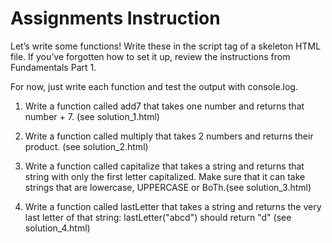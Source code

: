 # Assignments Instruction

Let’s write some functions! Write these in the script tag of a skeleton HTML file. If you’ve forgotten how to set it up, review the instructions from Fundamentals Part 1.

For now, just write each function and test the output with console.log.

1. Write a function called add7 that takes one number and returns that number + 7. (see solution_1.html)

2. Write a function called multiply that takes 2 numbers and returns their product. (see solution_2.html)

3. Write a function called capitalize that takes a string and returns that string with only the first letter capitalized. Make sure that it can take strings that are lowercase, UPPERCASE or BoTh.(see solution_3.html)

4. Write a function called lastLetter that takes a string and returns the very last letter of that string:
lastLetter("abcd") should return "d" (see solution_4.html)